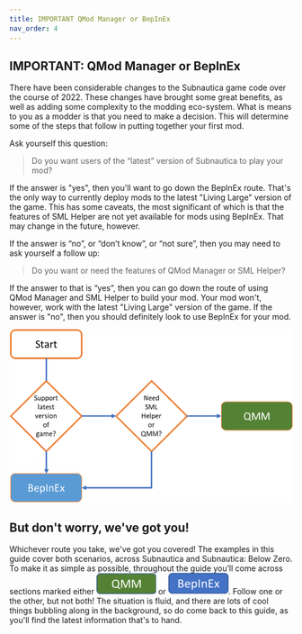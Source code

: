 ```yaml
---
title: IMPORTANT QMod Manager or BepInEx
nav_order: 4
---
```


## IMPORTANT: QMod Manager or BepInEx

There have been considerable changes to the Subnautica game code over the course of 2022. These changes have brought some great benefits, as well as adding some complexity to the modding eco-system. What is means to you as a modder is that you need to make a decision. This will determine some of the steps that follow in putting together your first mod.

Ask yourself this question:

> Do you want users of the “latest” version of Subnautica to play your mod?

If the answer is "yes", then you'll want to go down the BepInEx route. That's the only way to currently deploy mods to the latest "Living Large" version of the game. This has some caveats, the most significant of which is that the features of SML Helper are not yet available for mods using BepInEx. That may change in the future, however.

If the answer is “no”, or “don’t know”, or “not sure”, then you may need to ask yourself a follow up:

> Do you want or need the features of QMod Manager or SML Helper?

If the answer to that is “yes”, then you can go down the route of using QMod Manager and SML Helper to build your mod. Your mod won't, however, work with the latest "Living Large" version of the game. If the answer is "no", then you should definitely look to use BepInEx for your mod.

![](.\media\qmmorbepinex.png)



## But don't worry, we've got you!

Whichever route you take, we've got you covered! The examples in this guide cover both scenarios, across Subnautica and Subnautica: Below Zero. To make it as simple as possible, throughout the guide you’ll come across sections marked either ![](.\media\qmm.png) or ![](.\media\bepinex.png). Follow one or the other, but not both! The situation is fluid, and there are lots of cool things bubbling along in the background, so do come back to this guide, as you'll find the latest information that's to hand.

